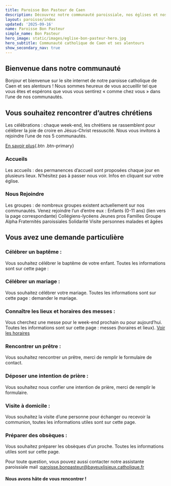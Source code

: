 ```yaml
---
title: Paroisse Bon Pasteur de Caen
description: Découvrez notre communauté paroissiale, nos églises et nos activités.
layout: paroisse/index
updated: '2025-09-16'
name: Paroisse Bon Pasteur
simple_name: Bon Pasteur
hero_image: static/images/eglise-bon-pasteur-hero.jpg
hero_subtitle: Communauté catholique de Caen et ses alentours
show_secondary_nav: true
---
```




## Bienvenue dans notre communauté

Bonjour et bienvenue sur le site internet de notre paroisse catholique de Caen et ses alentours ! Nous sommes heureux de vous accueillir tel que vous êtes et espérons que vous vous sentirez « comme chez vous » dans l’une de nos communautés.

## Vous souhaitez rencontrer d’autres chrétiens
Les célébrations : chaque week-end, les chrétiens se rassemblent pour célébrer la joie de croire en Jésus-Christ ressuscité. Nous vous invitons à rejoindre l’une de nos 5 communautés.

[En savoir plus](/eglises){.btn .btn-primary}

### Accueils
Les accueils : des permanences d’accueil sont proposées chaque jour en plusieurs lieux. N’hésitez pas à passer nous voir. Infos en cliquant sur votre église.

### Nous Rejoindre

Les groupes : de nombreux groupes existent actuellement sur nos communautés. Venez rejoindre l’un d’entre eux :
Enfants (0-11 ans) (lien vers la page correspondante)
Collégiens-lycéens
Jeunes pros
Familles
Groupe Alpha
Fraternités paroissiales
Solidarité
Visite personnes malades et âgées

## Vous avez une demande particulière

### Célébrer un baptême :
Vous souhaitez célébrer le baptême de votre enfant. Toutes les informations sont sur cette page :

### Célébrer un mariage :
Vous souhaitez célébrer votre mariage. Toutes les informations sont sur cette page : demander le mariage.

### Connaître les lieux et horaires des messes :
Vous cherchez une messe pour le week-end prochain ou pour aujourd’hui. Toutes les informations sont sur cette page : messes (horaires et lieux).
[Voir les horaires](/infos/messes-horaires)

### Rencontrer un prêtre :
Vous souhaitez rencontrer un prêtre, merci de remplir le formulaire de contact.

### Déposer une intention de prière :
Vous souhaitez nous confier une intention de prière, merci de remplir le formulaire.

### Visite à domicile :
Vous souhaitez la visite d’une personne pour échanger ou recevoir la communion, toutes les informations utiles sont sur cette page.

### Préparer des obsèques :
Vous souhaitez préparer les obsèques d’un proche. Toutes les informations utiles sont sur cette page.


Pour toute question, vous pouvez aussi contacter notre assistante paroissiale
mail :paroisse.bonpasteur@bayeuxlisieux.catholique.fr

#### Nous avons hâte de vous rencontrer !
